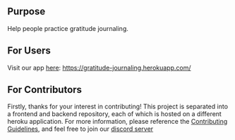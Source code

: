 <!--

**Here are some ideas to get you started:**

🙋‍♀️ A short introduction - what is your organization all about?
🌈 Contribution guidelines - how can the community get involved?
👩‍💻 Useful resources - where can the community find your docs? Is there anything else the community should know?
🍿 Fun facts - what does your team eat for breakfast?
🧙 Remember, you can do mighty things with the power of [Markdown](https://docs.github.com/github/writing-on-github/getting-started-with-writing-and-formatting-on-github/basic-writing-and-formatting-syntax)
-->

## Purpose
Help people practice gratitude journaling.

## For Users
Visit our app [here](https://gratitude-journaling.herokuapp.com/): https://gratitude-journaling.herokuapp.com/ 

## For Contributors
Firstly, thanks for your interest in contributing! 
This project is separated into a frontend and backend repository, each of which is hosted on a different heroku application.
For more information, please reference the [Contributing Guidelines](https://github.com/Gamified-Gratitude-Journaling/.github/blob/main/CONTRIBUTING.md), and feel free to join our [discord server](https://discord.gg/RfZBneFayS)

<!--
# Frontend Contributors
Please visit the [frontend repository](https://github.com/Gamified-Gratitude-Journaling/gratitudeJournalingFrontend) for more information.

# Backend Contributors
Please visit the [backend repository](https://github.com/Gamified-Gratitude-Journaling/gratitudeJournalingBackend) for more information. 
-->
